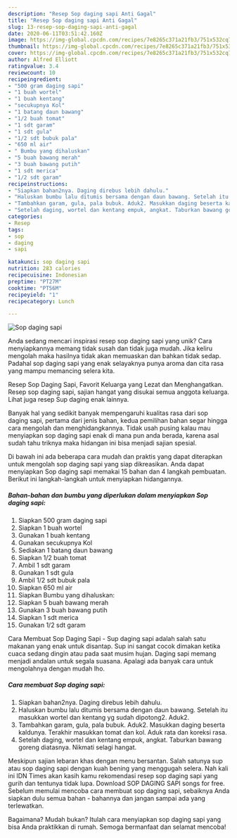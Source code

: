```yaml
---
description: "Resep Sop daging sapi Anti Gagal"
title: "Resep Sop daging sapi Anti Gagal"
slug: 13-resep-sop-daging-sapi-anti-gagal
date: 2020-06-11T03:51:42.160Z
image: https://img-global.cpcdn.com/recipes/7e8265c371a21fb3/751x532cq70/sop-daging-sapi-foto-resep-utama.jpg
thumbnail: https://img-global.cpcdn.com/recipes/7e8265c371a21fb3/751x532cq70/sop-daging-sapi-foto-resep-utama.jpg
cover: https://img-global.cpcdn.com/recipes/7e8265c371a21fb3/751x532cq70/sop-daging-sapi-foto-resep-utama.jpg
author: Alfred Elliott
ratingvalue: 3.4
reviewcount: 10
recipeingredient:
- "500 gram daging sapi"
- "1 buah wortel"
- "1 buah kentang"
- "secukupnya Kol"
- "1 batang daun bawang"
- "1/2 buah tomat"
- "1 sdt garam"
- "1 sdt gula"
- "1/2 sdt bubuk pala"
- "650 ml air"
- " Bumbu yang dihaluskan"
- "5 buah bawang merah"
- "3 buah bawang putih"
- "1 sdt merica"
- "1/2 sdt garam"
recipeinstructions:
- "Siapkan bahan2nya. Daging direbus lebih dahulu."
- "Haluskan bumbu lalu ditumis bersama dengan daun bawang. Setelah itu masukkan wortel dan kentang yg sudah dipotong2. Aduk2."
- "Tambahkan garam, gula, pala bubuk. Aduk2. Masukkan daging beserta kaldunya. Terakhir masukkan tomat dan kol. Aduk rata dan koreksi rasa."
- "Setelah daging, wortel dan kentang empuk, angkat. Taburkan bawang goreng diatasnya. Nikmati selagi hangat."
categories:
- Resep
tags:
- sop
- daging
- sapi

katakunci: sop daging sapi 
nutrition: 283 calories
recipecuisine: Indonesian
preptime: "PT27M"
cooktime: "PT56M"
recipeyield: "1"
recipecategory: Lunch

---
```



![Sop daging sapi](https://img-global.cpcdn.com/recipes/7e8265c371a21fb3/751x532cq70/sop-daging-sapi-foto-resep-utama.jpg)

Anda sedang mencari inspirasi resep sop daging sapi yang unik? Cara menyiapkannya memang tidak susah dan tidak juga mudah. Jika keliru mengolah maka hasilnya tidak akan memuaskan dan bahkan tidak sedap. Padahal sop daging sapi yang enak selayaknya punya aroma dan cita rasa yang mampu memancing selera kita.

Resep Sop Daging Sapi, Favorit Keluarga yang Lezat dan Menghangatkan. Resep sop daging sapi, sajian hangat yang disukai semua anggota keluarga. Lihat juga resep Sup daging enak lainnya.

Banyak hal yang sedikit banyak mempengaruhi kualitas rasa dari sop daging sapi, pertama dari jenis bahan, kedua pemilihan bahan segar hingga cara mengolah dan menghidangkannya. Tidak usah pusing kalau mau menyiapkan sop daging sapi enak di mana pun anda berada, karena asal sudah tahu triknya maka hidangan ini bisa menjadi sajian spesial.


Di bawah ini ada beberapa cara mudah dan praktis yang dapat diterapkan untuk mengolah sop daging sapi yang siap dikreasikan. Anda dapat menyiapkan Sop daging sapi memakai 15 bahan dan 4 langkah pembuatan. Berikut ini langkah-langkah untuk menyiapkan hidangannya.

<!--inarticleads1-->

##### Bahan-bahan dan bumbu yang diperlukan dalam menyiapkan Sop daging sapi:

1. Siapkan 500 gram daging sapi
1. Siapkan 1 buah wortel
1. Gunakan 1 buah kentang
1. Gunakan secukupnya Kol
1. Sediakan 1 batang daun bawang
1. Siapkan 1/2 buah tomat
1. Ambil 1 sdt garam
1. Gunakan 1 sdt gula
1. Ambil 1/2 sdt bubuk pala
1. Siapkan 650 ml air
1. Siapkan  Bumbu yang dihaluskan:
1. Siapkan 5 buah bawang merah
1. Gunakan 3 buah bawang putih
1. Siapkan 1 sdt merica
1. Gunakan 1/2 sdt garam


Cara Membuat Sop Daging Sapi - Sup daging sapi adalah salah satu makanan yang enak untuk disantap. Sup ini sangat cocok dimakan ketika cuaca sedang dingin atau pada saat musim hujan. Daging sapi memang menjadi andalan untuk segala suasana. Apalagi ada banyak cara untuk mengolahnya dengan mudah lho. 

<!--inarticleads2-->

##### Cara membuat Sop daging sapi:

1. Siapkan bahan2nya. Daging direbus lebih dahulu.
1. Haluskan bumbu lalu ditumis bersama dengan daun bawang. Setelah itu masukkan wortel dan kentang yg sudah dipotong2. Aduk2.
1. Tambahkan garam, gula, pala bubuk. Aduk2. Masukkan daging beserta kaldunya. Terakhir masukkan tomat dan kol. Aduk rata dan koreksi rasa.
1. Setelah daging, wortel dan kentang empuk, angkat. Taburkan bawang goreng diatasnya. Nikmati selagi hangat.


Meskipun sajian lebaran khas dengan menu bersantan. Salah satunya sup atau sop daging sapi dengan kuah bening yang menggugah selera. Nah kali ini IDN Times akan kasih kamu rekomendasi resep sop daging sapi yang gurih dan tentunya tidak lupa. Download SOP DAGING SAPI songs for free. Sebelum memulai mencoba cara membuat sop daging sapi, sebaiknya Anda siapkan dulu semua bahan - bahannya dan jangan sampai ada yang terlewatkan. 

Bagaimana? Mudah bukan? Itulah cara menyiapkan sop daging sapi yang bisa Anda praktikkan di rumah. Semoga bermanfaat dan selamat mencoba!
